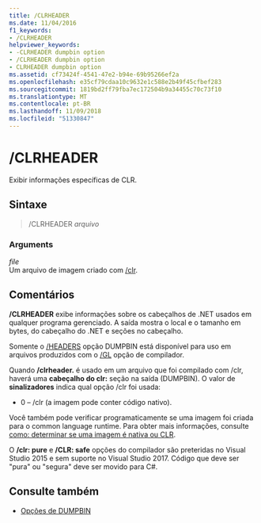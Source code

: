 ```yaml
---
title: /CLRHEADER
ms.date: 11/04/2016
f1_keywords:
- /CLRHEADER
helpviewer_keywords:
- -CLRHEADER dumpbin option
- /CLRHEADER dumpbin option
- CLRHEADER dumpbin option
ms.assetid: cf73424f-4541-47e2-b94e-69b95266ef2a
ms.openlocfilehash: e35cf79cdaa10c9632e1c588e2b49f45cfbef283
ms.sourcegitcommit: 1819bd2ff79fba7ec172504b9a34455c70c73f10
ms.translationtype: MT
ms.contentlocale: pt-BR
ms.lasthandoff: 11/09/2018
ms.locfileid: "51330847"
---
```

# <a name="clrheader"></a>/CLRHEADER

Exibir informações específicas de CLR.

## <a name="syntax"></a>Sintaxe

> /CLRHEADER *arquivo*

### <a name="arguments"></a>Arguments

*file*<br/>
Um arquivo de imagem criado com [/clr](../../build/reference/clr-common-language-runtime-compilation.md).

## <a name="remarks"></a>Comentários

**/CLRHEADER** exibe informações sobre os cabeçalhos de .NET usados em qualquer programa gerenciado. A saída mostra o local e o tamanho em bytes, do cabeçalho do .NET e seções no cabeçalho.

Somente o [/HEADERS](../../build/reference/headers.md) opção DUMPBIN está disponível para uso em arquivos produzidos com o [/GL](../../build/reference/gl-whole-program-optimization.md) opção de compilador.

Quando **/clrheader.** é usado em um arquivo que foi compilado com /clr, haverá uma **cabeçalho do clr:** seção na saída (DUMPBIN). O valor de **sinalizadores** indica qual opção /clr foi usada:

- 0 – /clr (a imagem pode conter código nativo).

Você também pode verificar programaticamente se uma imagem foi criada para o common language runtime.  Para obter mais informações, consulte [como: determinar se uma imagem é nativa ou CLR](../../dotnet/how-to-determine-if-an-image-is-native-or-clr.md).

O **/clr: pure** e **/CLR: safe** opções do compilador são preteridas no Visual Studio 2015 e sem suporte no Visual Studio 2017. Código que deve ser "pura" ou "segura" deve ser movido para C#.

## <a name="see-also"></a>Consulte também

- [Opções de DUMPBIN](../../build/reference/dumpbin-options.md)
